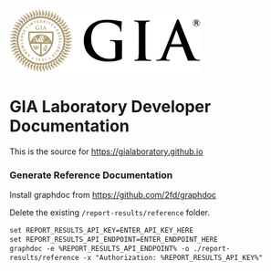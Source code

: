 ![GIA](/static/gia-logo.svg)

# GIA Laboratory Developer Documentation

This is the source for https://gialaboratory.github.io


### Generate Reference Documentation

Install graphdoc from https://github.com/2fd/graphdoc

Delete the existing `/report-results/reference` folder.

```
set REPORT_RESULTS_API_KEY=ENTER_API_KEY_HERE
set REPORT_RESULTS_API_ENDPOINT=ENTER_ENDPOINT_HERE
graphdoc -e %REPORT_RESULTS_API_ENDPOINT% -o ./report-results/reference -x "Authorization: %REPORT_RESULTS_API_KEY%"
```





